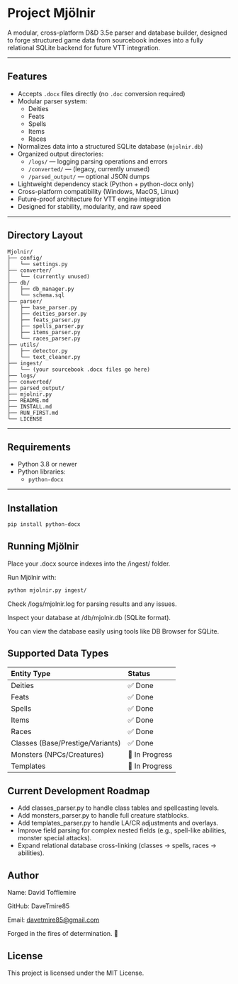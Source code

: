 # Project Mjölnir
A modular, cross-platform D&D 3.5e parser and database builder, designed to forge structured game data from sourcebook indexes into a fully relational SQLite backend for future VTT integration.

---

## Features

- Accepts `.docx` files directly (no `.doc` conversion required)
- Modular parser system:
  - Deities
  - Feats
  - Spells
  - Items
  - Races
- Normalizes data into a structured SQLite database (`mjolnir.db`)
- Organized output directories:
  - `/logs/` — logging parsing operations and errors
  - `/converted/` — (legacy, currently unused)
  - `/parsed_output/` — optional JSON dumps
- Lightweight dependency stack (Python + python-docx only)
- Cross-platform compatibility (Windows, MacOS, Linux)
- Future-proof architecture for VTT engine integration
- Designed for stability, modularity, and raw speed

---

## Directory Layout

```
Mjolnir/
├── config/
│   └── settings.py
├── converter/
│   └── (currently unused)
├── db/
│   ├── db_manager.py
│   └── schema.sql
├── parser/
│   ├── base_parser.py
│   ├── deities_parser.py
│   ├── feats_parser.py
│   ├── spells_parser.py
│   ├── items_parser.py
│   └── races_parser.py
├── utils/
│   ├── detector.py
│   └── text_cleaner.py
├── ingest/
│   └── (your sourcebook .docx files go here)
├── logs/
├── converted/
├── parsed_output/
├── mjolnir.py
├── README.md
├── INSTALL.md
├── RUN_FIRST.md
└── LICENSE
```

---

## Requirements

- Python 3.8 or newer
- Python libraries:
  - `python-docx`

---

## Installation

```bash
pip install python-docx
```

## Running Mjölnir

Place your .docx source indexes into the /ingest/ folder.

Run Mjölnir with:

```bash
python mjolnir.py ingest/
```

Check /logs/mjolnir.log for parsing results and any issues.

Inspect your database at /db/mjolnir.db (SQLite format).

You can view the database easily using tools like DB Browser for SQLite.

## Supported Data Types

| Entity Type | Status |
|:---|:---|
| Deities | ✅ Done |
| Feats | ✅ Done |
| Spells | ✅ Done |
| Items | ✅ Done |
| Races | ✅ Done |
| Classes (Base/Prestige/Variants) | ✅ Done |
| Monsters (NPCs/Creatures) | 🔨 In Progress |
| Templates | 🔨 In Progress |

## Current Development Roadmap

- Add classes_parser.py to handle class tables and spellcasting levels.
- Add monsters_parser.py to handle full creature statblocks.
- Add templates_parser.py to handle LA/CR adjustments and overlays.
- Improve field parsing for complex nested fields (e.g., spell-like abilities, monster special attacks).
- Expand relational database cross-linking (classes → spells, races → abilities).

## Author

Name: David Tofflemire

GitHub: DaveTmire85

Email: davetmire85@gmail.com

Forged in the fires of determination. 🔨

## License

This project is licensed under the MIT License.